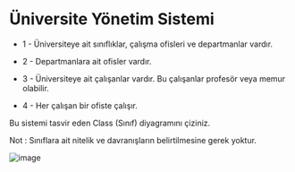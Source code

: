 # Üniversite Yönetim Sistemi
* 1 - Üniversiteye ait sınıflıklar, çalışma ofisleri ve departmanlar vardır.

* 2 - Departmanlara ait ofisler vardır.

* 3 - Üniversiteye ait çalışanlar vardır. Bu çalışanlar profesör veya memur olabilir.

* 4 - Her çalışan bir ofiste çalışır.

Bu sistemi tasvir eden Class (Sınıf) diyagramını çiziniz.

Not : Sınıflara ait nitelik ve davranışların belirtilmesine gerek yoktur.


![image](https://user-images.githubusercontent.com/93118400/180871283-da9227d9-ddf6-477c-9cb7-b8fcb1847143.png)


